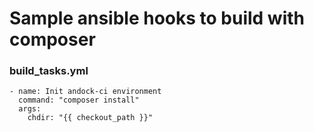 # Sample ansible hooks to build with composer  

### build_tasks.yml
```
- name: Init andock-ci environment
  command: "composer install"
  args:
    chdir: "{{ checkout_path }}"
```
